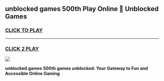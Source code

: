 
## unblocked games 500th Play Online 👋 Unblocked Games
<h3>
<a href="https://premium.freeplayer.one?title=unblocked_games_500th&ref=19F">CLICK TO PLAY</a></h3>
<hr>

<h3>
<a href="https://premium.freeplayer.one?title=unblocked_games_500th&ref=19F">CLICK 2 PLAY</a>
  
</h3>

<a href="https://premium.freeplayer.one?title=unblocked_games_500th&ref=19F"><img src="https://clearcache.store/games.png"></a>


**unblocked games 500th games unblocked: Your Gateway to Fun and Accessible Online Gaming**
